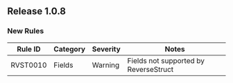 ## Release 1.0.8

### New Rules

Rule ID | Category | Severity | Notes
--------|----------|----------|--------------------
RVST0010 | Fields   | Warning  | Fields not supported by ReverseStruct 
